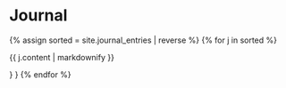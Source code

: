 # Journal
{% assign sorted = site.journal_entries | reverse %}
{% for j in sorted %}
  <p>{{ j.content | markdownify }}</p>
}
}
{% endfor %}
